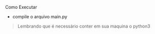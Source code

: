 Como Executar
  - compile o arquivo main.py

  > Lembrando que é necessário conter em sua maquina o python3
